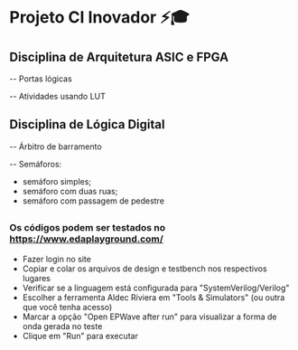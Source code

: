 # Projeto CI Inovador ⚡🎓

## Disciplina de Arquitetura ASIC e FPGA

-- Portas lógicas 

-- Atividades usando LUT

## Disciplina de Lógica Digital

-- Árbitro de barramento

-- Semáforos:

- semáforo simples;
- semáforo com duas ruas;
- semáforo com passagem de pedestre

## 

### Os códigos podem ser testados no https://www.edaplayground.com/

 - Fazer login no site
 - Copiar e colar os arquivos de design e testbench nos respectivos lugares
 - Verificar se a linguagem está configurada para "SystemVerilog/Verilog"
 - Escolher a ferramenta Aldec Riviera em "Tools & Simulators" (ou outra que você tenha acesso)
 - Marcar a opção "Open EPWave after run" para visualizar a forma de onda gerada no teste
 - Clique em "Run" para executar
